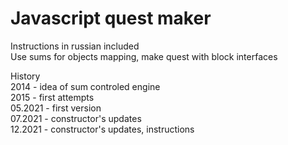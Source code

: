# Javascript quest maker  
  
Instructions in russian included  
Use sums for objects mapping, make quest with block interfaces  

History  
2014 - idea of sum controled engine  
2015 - first attempts  
05.2021 - first version  
07.2021 - constructor's updates  
12.2021 - constructor's updates, instructions
